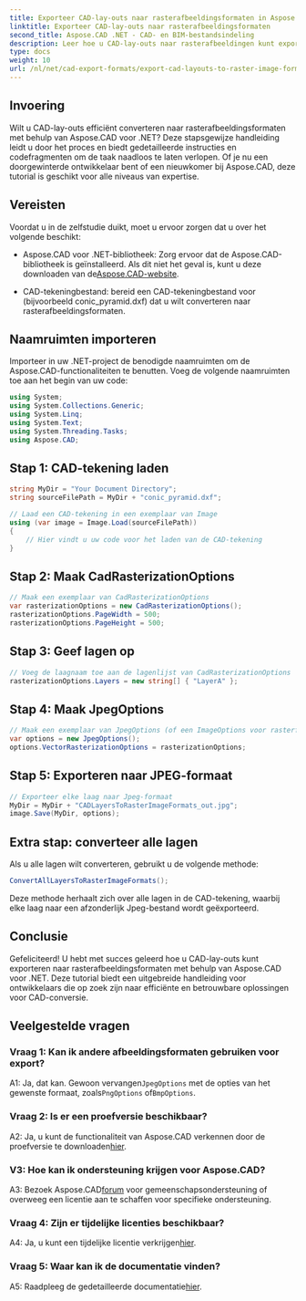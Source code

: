 ```yaml
---
title: Exporteer CAD-lay-outs naar rasterafbeeldingsformaten in Aspose.CAD voor .NET
linktitle: Exporteer CAD-lay-outs naar rasterafbeeldingsformaten
second_title: Aspose.CAD .NET - CAD- en BIM-bestandsindeling
description: Leer hoe u CAD-lay-outs naar rasterafbeeldingen kunt exporteren met Aspose.CAD voor .NET. Volg onze stapsgewijze handleiding voor een naadloze conversie.
type: docs
weight: 10
url: /nl/net/cad-export-formats/export-cad-layouts-to-raster-image-formats/
---
```

## Invoering

Wilt u CAD-lay-outs efficiënt converteren naar rasterafbeeldingsformaten met behulp van Aspose.CAD voor .NET? Deze stapsgewijze handleiding leidt u door het proces en biedt gedetailleerde instructies en codefragmenten om de taak naadloos te laten verlopen. Of je nu een doorgewinterde ontwikkelaar bent of een nieuwkomer bij Aspose.CAD, deze tutorial is geschikt voor alle niveaus van expertise.

## Vereisten

Voordat u in de zelfstudie duikt, moet u ervoor zorgen dat u over het volgende beschikt:

- Aspose.CAD voor .NET-bibliotheek: Zorg ervoor dat de Aspose.CAD-bibliotheek is geïnstalleerd. Als dit niet het geval is, kunt u deze downloaden van de[Aspose.CAD-website](https://releases.aspose.com/cad/net/).

- CAD-tekeningbestand: bereid een CAD-tekeningbestand voor (bijvoorbeeld conic_pyramid.dxf) dat u wilt converteren naar rasterafbeeldingsformaten.

## Naamruimten importeren

Importeer in uw .NET-project de benodigde naamruimten om de Aspose.CAD-functionaliteiten te benutten. Voeg de volgende naamruimten toe aan het begin van uw code:

```csharp
using System;
using System.Collections.Generic;
using System.Linq;
using System.Text;
using System.Threading.Tasks;
using Aspose.CAD;
```

## Stap 1: CAD-tekening laden

```csharp
string MyDir = "Your Document Directory";
string sourceFilePath = MyDir + "conic_pyramid.dxf";

// Laad een CAD-tekening in een exemplaar van Image
using (var image = Image.Load(sourceFilePath))
{
    // Hier vindt u uw code voor het laden van de CAD-tekening
}
```

## Stap 2: Maak CadRasterizationOptions

```csharp
// Maak een exemplaar van CadRasterizationOptions
var rasterizationOptions = new CadRasterizationOptions();
rasterizationOptions.PageWidth = 500;
rasterizationOptions.PageHeight = 500;
```

## Stap 3: Geef lagen op

```csharp
// Voeg de laagnaam toe aan de lagenlijst van CadRasterizationOptions
rasterizationOptions.Layers = new string[] { "LayerA" };
```

## Stap 4: Maak JpegOptions

```csharp
// Maak een exemplaar van JpegOptions (of een ImageOptions voor rasterformaten)
var options = new JpegOptions();
options.VectorRasterizationOptions = rasterizationOptions;
```

## Stap 5: Exporteren naar JPEG-formaat

```csharp
// Exporteer elke laag naar Jpeg-formaat
MyDir = MyDir + "CADLayersToRasterImageFormats_out.jpg";
image.Save(MyDir, options);
```

## Extra stap: converteer alle lagen

Als u alle lagen wilt converteren, gebruikt u de volgende methode:

```csharp
ConvertAllLayersToRasterImageFormats();
```

Deze methode herhaalt zich over alle lagen in de CAD-tekening, waarbij elke laag naar een afzonderlijk Jpeg-bestand wordt geëxporteerd.

## Conclusie

Gefeliciteerd! U hebt met succes geleerd hoe u CAD-lay-outs kunt exporteren naar rasterafbeeldingsformaten met behulp van Aspose.CAD voor .NET. Deze tutorial biedt een uitgebreide handleiding voor ontwikkelaars die op zoek zijn naar efficiënte en betrouwbare oplossingen voor CAD-conversie.

## Veelgestelde vragen

### Vraag 1: Kan ik andere afbeeldingsformaten gebruiken voor export?

 A1: Ja, dat kan. Gewoon vervangen`JpegOptions` met de opties van het gewenste formaat, zoals`PngOptions` of`BmpOptions`.

### Vraag 2: Is er een proefversie beschikbaar?

 A2: Ja, u kunt de functionaliteit van Aspose.CAD verkennen door de proefversie te downloaden[hier](https://releases.aspose.com/).

### V3: Hoe kan ik ondersteuning krijgen voor Aspose.CAD?

 A3: Bezoek Aspose.CAD[forum](https://forum.aspose.com/c/cad/19) voor gemeenschapsondersteuning of overweeg een licentie aan te schaffen voor specifieke ondersteuning.

### Vraag 4: Zijn er tijdelijke licenties beschikbaar?

 A4: Ja, u kunt een tijdelijke licentie verkrijgen[hier](https://purchase.aspose.com/temporary-license/).

### Vraag 5: Waar kan ik de documentatie vinden?

 A5: Raadpleeg de gedetailleerde documentatie[hier](https://reference.aspose.com/cad/net/).